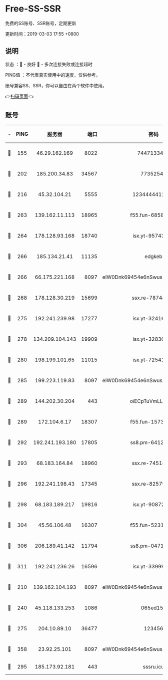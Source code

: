 # Free-SS-SSR

免费的SS账号、SSR账号，定期更新

更新时间：2019-03-03 17:55 +0800

## 说明

状态     ：🙂 - 良好 🙁 - 多次连接失败或连接超时

PING值   ：不代表真实使用中的速度，仅供参考。

账号兼容SS、SSR，你可以自由在两个软件中使用。

👉[扫码页面](https://liesauer.github.io/free-ss-ssr.github.io/)👈

## 账号

|-|PING|服务器|端口|密码|加密方式|区域|
|:----:|:----:|:-----:|-----:|:----:|:----:|:----:|
|🙂|155|46.29.162.169|8022|7447133485|aes-256-cfb|RU|
|🙂|202|185.200.34.83|34567|77352549|aes-256-cfb|US|
|🙂|216|45.32.104.21|5555|1234444411111|aes-256-cfb|SG|
|🙂|263|139.162.11.113|18965|f55.fun-68582887|aes-256-cfb|SG|
|🙂|264|178.128.93.168|18740|isx.yt-95743585|aes-256-cfb|SG|
|🙂|266|185.134.21.41|11135|edgkeb|aes-256-cfb|GB|
|🙂|266|66.175.221.168|8097|eIW0Dnk69454e6nSwuspv9DmS201tQ0D|aes-256-cfb|US|
|🙂|268|178.128.30.219|15699|ssx.re-78744964|aes-256-cfb|SG|
|🙂|275|192.241.239.98|17277|isx.yt-32416797|aes-256-cfb|US|
|🙂|278|134.209.104.143|19909|isx.yt-32830951|aes-256-cfb|SG|
|🙂|280|198.199.101.65|11015|isx.yt-72541934|aes-256-cfb|US|
|🙂|285|199.223.119.83|8097|eIW0Dnk69454e6nSwuspv9DmS201tQ0D|aes-256-cfb|US|
|🙂|289|144.202.30.204|443|oiECpTuVmLLxk4Ts|aes-256-cfb|US|
|🙂|289|172.104.6.17|18307|f55.fun-15739301|aes-256-cfb|US|
|🙂|292|192.241.193.180|17805|ss8.pm-64125416|aes-256-cfb|US|
|🙂|293|68.183.164.84|18960|ssx.re-74518385|aes-256-cfb|US|
|🙂|296|192.241.198.43|17345|ssx.re-82579728|aes-256-cfb|US|
|🙂|298|68.183.189.217|19816|isx.yt-90872809|aes-256-cfb|SG|
|🙂|304|45.56.106.48|16307|f55.fun-52314047|aes-256-cfb|US|
|🙂|306|206.189.41.142|11794|ss8.pm-04714048|aes-256-cfb|SG|
|🙂|311|192.241.236.26|16596|isx.yt-33999911|aes-256-cfb|US|
|🙂|210|139.162.104.193|8097|eIW0Dnk69454e6nSwuspv9DmS201tQ0D|aes-256-cfb|JP|
|🙂|240|45.118.133.253|1086|065ed15a|aes-256-cfb|SG|
|🙂|275|204.10.89.10|36477|123456|aes-256-cfb|US|
|🙂|358|23.92.25.101|8097|eIW0Dnk69454e6nSwuspv9DmS201tQ0D|aes-256-cfb|US|
|🙁|295|185.173.92.181|443|sssru.icu|rc4-md5|RU|
